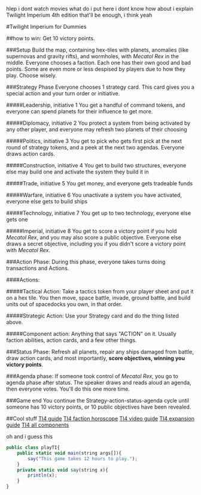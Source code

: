 hlep i dont watch movies
what do i put here
i dont know
how about i explain Twilight Imperium 4th edition
that'll be enough, i think
yeah

#Twilight Imperium for Dummies

##how to win:
Get 10 victory points.

###Setup
Build the map, containing hex-tiles with planets, anomalies (like supernovas and gravity rifts), and wormholes, with _Mecatol Rex_ in the middle.
Everyone chooses a faction. Each one has their own good and bad points. Some are even more or less despised by players due to how they play. Choose wisely. 

###Strategy Phase
Everyone chooses 1 strategy card. This card gives you a special action and your turn order or initiative.

#####Leadership, initiative 1
You get a handful of command tokens, and everyone can spend planets for their influence to get more.

#####Diplomacy, initiative 2
You protect a system from being activated by any other player, and everyone may refresh two planets of their choosing

#####Politics, initiative 3
You get to pick who gets first pick at the next round of strategy tokens, and a peek at the next two agendas. Everyone draws action cards.

#####Construction, initiative 4
You get to build two structures, everyone else may build one and activate the system they build it in

#####Trade, initiative 5
You get money, and everyone gets tradeable funds

#####Warfare, initiative 6
You unactivate a system you have activated, everyone else gets to build ships

#####Technology, initiative 7
You get up to two technology, everyone else gets one

#####Imperial, initiative 8
You get to score a victory point if you hold _Mecatol Rex_, and you may also score a public objective. Everyone else draws a secret objective, including you if you didn't score a victory point with _Mecatol Rex_.

###Action Phase:
During this phase, everyone takes turns doing transactions and Actions.

####Actions:

#####Tactical Action:
Take a tactics token from your player sheet and put it on a hex tile. You then move, space battle, invade, ground battle, and build units out of spacedocks you own, in that order.

#####Strategic Action:
Use your Strategy card and do the thing listed above.

#####Component action:
Anything that says "ACTION" on it. Usually faction abilities, action cards, and a few other things.

###Status Phase:
Refresh all planets, repair any ships damaged from battle, draw action cards, and most importantly, **score objectives, winning you victory points**.

###Agenda phase:
If someone took control of _Mecatol Rex_, you go to agenda phase after status. The speaker draws and reads aloud an agenda, then everyone votes. You'll do this one more time.

###Game end
You continue the Strategy-action-status-agenda cycle until someone has 10 victory points, or 10 public objectives have been revealed. 

##Cool stuff
[TI4 guide](https://docs.google.com/presentation/d/1NxaPhJHw91KSSPzqQ6cjqAV-vTc__jJ3chuk5lxcbbU/edit#slide=id.p)
[TI4 faction horoscope](https://docs.google.com/presentation/d/1cN14NEDda78oPm20ViX3SQWPs7XSe8VB3qm1KCMSi_M/edit#slide=id.p)
[TI4 video guide](https://www.youtube.com/watch?v=_u2xEap5hBM)
[TI4 expansion guide](https://www.youtube.com/watch?v=AltGwY-bmfY)
[TI4 all components](https://docs.google.com/spreadsheets/d/1Y_av0_M5Cyz8viBIMOqDjf_ZbawR9GGNWztPqR-zuso/edit#gid=1737139573)

oh and i guess this
```javascript
public class playTI{
	public static void main(string args[]){
		say("This game takes 12 hours to play.");
	}
	private static void say(string x){
		println(x);
	}
}
```